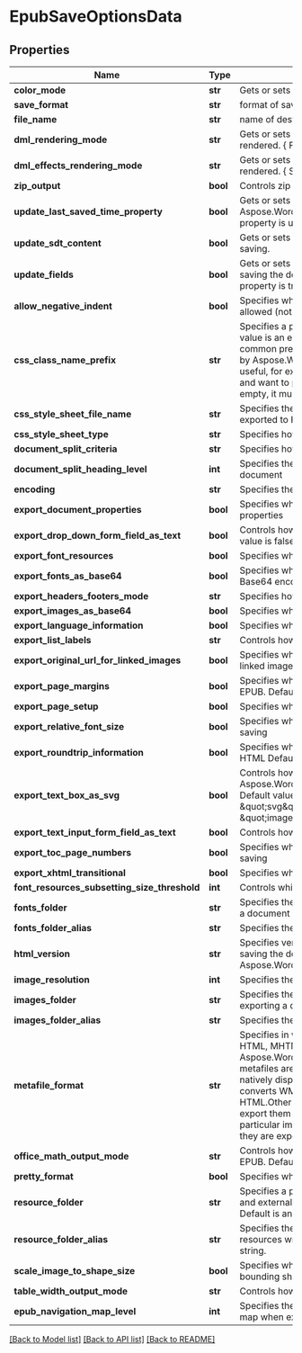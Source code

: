 # EpubSaveOptionsData

## Properties
Name | Type | Description | Notes
------------ | ------------- | ------------- | -------------
**color_mode** | **str** | Gets or sets a value determining how colors are rendered. { Normal | Grayscale} | [optional] 
**save_format** | **str** | format of save | [optional] 
**file_name** | **str** | name of destination file | [optional] 
**dml_rendering_mode** | **str** | Gets or sets a value determining how DrawingML shapes are rendered. { Fallback | DrawingML } | [optional] 
**dml_effects_rendering_mode** | **str** | Gets or sets a value determining how DrawingML effects are rendered. { Simplified | None | Fine } | [optional] 
**zip_output** | **bool** | Controls zip output or not. Default value is false. | [optional] 
**update_last_saved_time_property** | **bool** | Gets or sets a value determining whether the Aspose.Words.Properties.BuiltInDocumentProperties.LastSavedTime property is updated before saving. | [optional] 
**update_sdt_content** | **bool** | Gets or sets value determining whether content of  is updated before saving. | [optional] 
**update_fields** | **bool** | Gets or sets a value determining if fields should be updated before saving the document to a fixed page format. Default value for this property is true | [optional] 
**allow_negative_indent** | **bool** | Specifies whether negative left and right indents of paragraphs are allowed (not normalized) | [optional] 
**css_class_name_prefix** | **str** | Specifies a prefix which is added to all CSS class names. Default value is an empty string and generated CSS class names have no common prefix.  If this value is not empty, all CSS classes generated by Aspose.Words will start with the specified prefix.This might be useful, for example, if you add custom CSS to generated documents and want to prevent class name conflicts. If the value is not null or empty, it must be a valid CSS identifier. | [optional] 
**css_style_sheet_file_name** | **str** | Specifies the name of the CSS file written when the document is exported to HTML | [optional] 
**css_style_sheet_type** | **str** | Specifies how CSS styles are exported | [optional] 
**document_split_criteria** | **str** | Specifies how the document should be split when saving | [optional] 
**document_split_heading_level** | **int** | Specifies the maximum level of headings at which to split the document | [optional] 
**encoding** | **str** | Specifies the encoding to use when exporting | [optional] 
**export_document_properties** | **bool** | Specifies whether to export built-in and custom document properties | [optional] 
**export_drop_down_form_field_as_text** | **bool** | Controls how drop-down form fields are saved to HTML. Default value is false. | [optional] 
**export_font_resources** | **bool** | Specifies whether font resources should be exported | [optional] 
**export_fonts_as_base64** | **bool** | Specifies whether fonts resources should be embedded to HTML in Base64 encoding.  Default is false. | [optional] 
**export_headers_footers_mode** | **str** | Specifies how headers and footers are output | [optional] 
**export_images_as_base64** | **bool** | Specifies whether images are saved in Base64 format | [optional] 
**export_language_information** | **bool** | Specifies whether language information is exported | [optional] 
**export_list_labels** | **str** | Controls how list labels are output | [optional] 
**export_original_url_for_linked_images** | **bool** | Specifies whether original URL should be used as the URL of the linked images. Default value is false. | [optional] 
**export_page_margins** | **bool** | Specifies whether page margins is exported to HTML, MHTML or EPUB. Default is false. | [optional] 
**export_page_setup** | **bool** | Specifies whether page setup is exported | [optional] 
**export_relative_font_size** | **bool** | Specifies whether font sizes should be output in relative units when saving | [optional] 
**export_roundtrip_information** | **bool** | Specifies whether to write the roundtrip information when saving to HTML Default value is true. | [optional] 
**export_text_box_as_svg** | **bool** | Controls how textboxes represented by Aspose.Words.Drawing.Shape are saved to HTML, MHTML or EPUB. Default value is false.    When set to true, exports textboxes as inline \&quot;svg\&quot; elements. When false, exports as \&quot;image\&quot; elements. | [optional] 
**export_text_input_form_field_as_text** | **bool** | Controls how text input form fields are saved | [optional] 
**export_toc_page_numbers** | **bool** | Specifies whether to write page numbers to table of contents when saving | [optional] 
**export_xhtml_transitional** | **bool** | Specifies whether to write the DOCTYPE declaration when saving | [optional] 
**font_resources_subsetting_size_threshold** | **int** | Controls which font resources need subsetting when saving | [optional] 
**fonts_folder** | **str** | Specifies the physical folder where fonts are saved when exporting a document | [optional] 
**fonts_folder_alias** | **str** | Specifies the name of the folder used to construct font URIs | [optional] 
**html_version** | **str** | Specifies version of HTML standard that should be used when saving the document to HTML or MHTML.   Default value is Aspose.Words.Saving.HtmlVersion.Xhtml. | [optional] 
**image_resolution** | **int** | Specifies the output resolution for images when exporting | [optional] 
**images_folder** | **str** | Specifies the physical folder where images are saved when exporting a document | [optional] 
**images_folder_alias** | **str** | Specifies the name of the folder used to construct image URIs | [optional] 
**metafile_format** | **str** | Specifies in what format metafiles are saved when exporting to HTML, MHTML, or EPUB.  Default value is Aspose.Words.Saving.HtmlMetafileFormat.Png, meaning that metafiles are rendered to raster PNG images.  Metafiles are not natively displayed by HTML browsers. By default, Aspose.Words converts WMF and EMF images into PNG files when exporting to HTML.Other options are to convert metafiles to SVG images or to export them as is without conversion. Some image transforms, in particular image cropping, will not be applied to metafile images if they are exported to HTML without conversion. | [optional] 
**office_math_output_mode** | **str** | Controls how OfficeMath objects are exported to HTML, MHTML or EPUB.  Default value is HtmlOfficeMathOutputMode.Image. | [optional] 
**pretty_format** | **bool** | Specifies whether or not use pretty formats output | [optional] 
**resource_folder** | **str** | Specifies a physical folder where all resources like images, fonts, and external CSS are saved when a document is exported to HTML. Default is an empty string. | [optional] 
**resource_folder_alias** | **str** | Specifies the name of the folder used to construct URIs of all resources written into an HTML document.  Default is an empty string. | [optional] 
**scale_image_to_shape_size** | **bool** | Specifies whether images are scaled by Aspose.Words to the bounding shape size when exporting | [optional] 
**table_width_output_mode** | **str** | Controls how table, row and cell widths are exported | [optional] 
**epub_navigation_map_level** | **int** | Specifies the maximum level of headings populated to the navigation map when exporting | [optional] 

[[Back to Model list]](../README.md#documentation-for-models) [[Back to API list]](../README.md#documentation-for-api-endpoints) [[Back to README]](../README.md)


